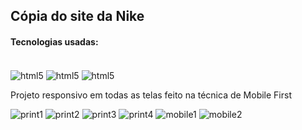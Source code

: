 ## Cópia do site da Nike

<h4>Tecnologias usadas:</h4>
<div style="display: inline-block"><br/>
<img src="https://img.shields.io/badge/HTML5-E34F26?style=for-the-badge&logo=html5&logoColor=white" alt="html5" align="center"/>
<img src="https://img.shields.io/badge/CSS3-1572B6?style=for-the-badge&logo=css3&logoColor=white" alt="html5" align="center"/>
<img src="https://img.shields.io/badge/JavaScript-F7DF1E?style=for-the-badge&logo=javascript&logoColor=black" alt="html5" align="center"/>
</div><br>

Projeto responsivo em todas as telas feito na técnica de Mobile First

![print1](https://github.com/VitorLucasX/project-nike/assets/126624364/6f21a019-c5ba-4306-aac8-02d11a90e54a)
![print2](https://github.com/VitorLucasX/project-nike/assets/126624364/a679fd9e-0977-4d3c-8762-aa2ff5931472)
![print3](https://github.com/VitorLucasX/project-nike/assets/126624364/fe9622eb-144b-48ac-b9bf-1b09aa2af75a)
![print4](https://github.com/VitorLucasX/project-nike/assets/126624364/50cef0c7-3f56-4b65-ad7d-8fa193feb0a4)
![mobile1](https://github.com/VitorLucasX/project-nike/assets/126624364/31b94ba6-aec5-4c54-b861-b1756a765193)
![mobile2](https://github.com/VitorLucasX/project-nike/assets/126624364/65277777-80d6-4645-8bd7-4efde6d26f4c)
